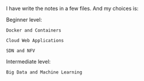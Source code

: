 
I have write the notes in a few files. And my choices is:

Beginner level:

    Docker and Containers

    Cloud Web Applications

    SDN and NFV

Intermediate level:
    
    Big Data and Machine Learning
